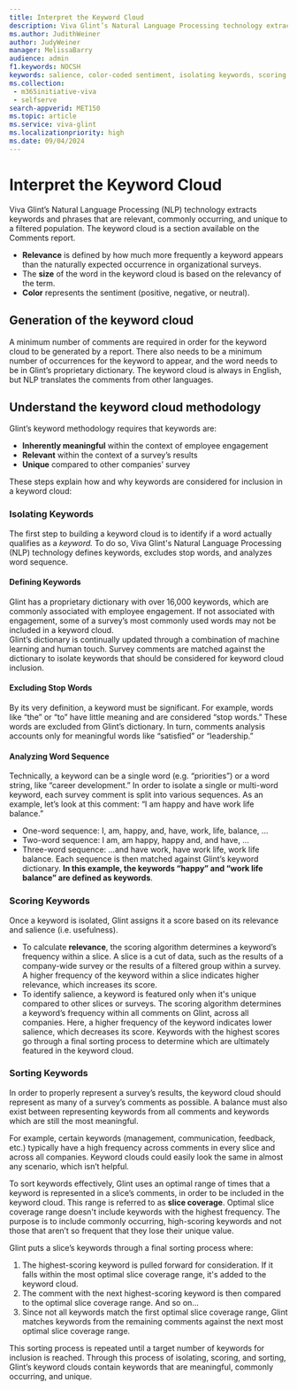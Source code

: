 ```yaml
---
title: Interpret the Keyword Cloud
description: Viva Glint’s Natural Language Processing technology extracts relevant keywords and phrases, which are commonly occurring and unique to a filtered population and shows them in a keyword cloud.
ms.author: JudithWeiner
author: JudyWeiner
manager: MelissaBarry
audience: admin
f1.keywords: NOCSH
keywords: salience, color-coded sentiment, isolating keywords, scoring keywords, sorting keywords
ms.collection: 
 - m365initiative-viva
 - selfserve
search-appverid: MET150
ms.topic: article
ms.service: viva-glint
ms.localizationpriority: high
ms.date: 09/04/2024
---
```


# Interpret the Keyword Cloud 
Viva Glint’s Natural Language Processing (NLP) technology extracts keywords and phrases that are relevant, commonly occurring, and unique to a filtered population. The keyword cloud is a section available on the Comments report.
- **Relevance** is defined by how much more frequently a keyword appears than the naturally expected occurrence in organizational surveys. 
- The **size** of the word in the keyword cloud is based on the relevancy of the term. 
- **Color** represents the sentiment (positive, negative, or neutral). 
 
## Generation of the keyword cloud
A minimum number of comments are required in order for the keyword cloud to be generated by a report. There also needs to be a minimum number of occurrences for the keyword to appear, and the word needs to be in Glint’s proprietary dictionary. The keyword cloud is always in English, but NLP translates the comments from other languages. 
 
## Understand the keyword cloud methodology
Glint’s keyword methodology requires that keywords are:
- **Inherently meaningful** within the context of employee engagement
- **Relevant** within the context of a survey’s results
- **Unique** compared to other companies’ survey  
 
These steps explain how and why keywords are considered for inclusion in a keyword cloud:

### Isolating Keywords
The first step to building a keyword cloud is to identify if a word actually qualifies as a *keyword.* To do so, Viva Glint's Natural Language Processing (NLP) technology defines keywords, excludes stop words, and analyzes word sequence.
 
#### Defining Keywords
Glint has a proprietary dictionary with over 16,000 keywords, which are commonly associated with employee engagement. If not associated with engagement, some of a survey’s most commonly used words may not be included in a keyword cloud.  
Glint’s dictionary is continually updated through a combination of machine learning and human touch. Survey comments are matched against the dictionary to isolate keywords that should be considered for keyword cloud inclusion. 

#### Excluding Stop Words
By its very definition, a keyword must be significant. For example, words like “the” or “to” have little meaning and are considered “stop words.” These words are excluded from Glint’s dictionary. In turn, comments analysis accounts only for meaningful words like “satisfied” or “leadership.”

#### Analyzing Word Sequence
Technically, a keyword can be a single word (e.g. “priorities”) or a word string, like “career development.” In order to isolate a single or multi-word keyword, each survey comment is split into various sequences. As an example, let’s look at this comment: “I am happy and have work life balance.” 
- One-word sequence: I, am, happy, and, have, work, life, balance, …
- Two-word sequence: I am, am happy, happy and, and have, …
- Three-word sequence: ...and have work, have work life, work life balance.
Each sequence is then matched against Glint’s keyword dictionary. **In this example, the keywords “happy” and “work life balance” are defined as keywords**.  
 
### Scoring Keywords 
Once a keyword is isolated, Glint assigns it a score based on its relevance and salience (i.e. usefulness). 
- To calculate **relevance**, the scoring algorithm determines a keyword’s frequency within a slice. A slice is a cut of data, such as the results of a company-wide survey or the results of a filtered group within a survey. A higher frequency of the keyword within a slice indicates higher relevance, which increases its score.
- To identify salience, a keyword is featured only when it's unique compared to other slices or surveys. The scoring algorithm determines a keyword’s frequency within all comments on Glint, across all companies. Here, a higher frequency of the keyword indicates lower salience, which decreases its score. 
 Keywords with the highest scores go through a final sorting process to determine which are ultimately featured in the keyword cloud.   
 
### Sorting Keywords
In order to properly represent a survey’s results, the keyword cloud should represent as many of a survey’s comments as possible. A balance must also exist between representing keywords from all comments and keywords which are still the most meaningful. 

For example, certain keywords (management, communication, feedback, etc.) typically have a high frequency across comments in every slice and across all companies. Keyword clouds could easily look the same in almost any scenario, which isn’t helpful. 

To sort keywords effectively, Glint uses an optimal range of times that a keyword is represented in a slice’s comments, in order to be included in the keyword cloud. This range is referred to as **slice coverage**.  Optimal slice coverage range doesn't include keywords with the highest frequency. The purpose is to include commonly occurring,  high-scoring keywords and not those that aren’t so frequent that they lose their unique value. 

Glint puts a slice’s keywords through a final sorting process where:
1.	The highest-scoring keyword is pulled forward for consideration. If it falls within the most optimal slice coverage range, it's added to the keyword cloud. 
1.	The comment with the next highest-scoring keyword is then compared to the optimal slice coverage range. And so on…
1.	Since not all keywords match the first optimal slice coverage range, Glint matches keywords from the remaining comments against the next most optimal slice coverage range. 

This sorting process is repeated until a target number of keywords for inclusion is reached. Through this process of isolating, scoring, and sorting, Glint’s keyword clouds contain keywords that are meaningful, commonly occurring, and unique.

